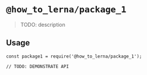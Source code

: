 # `@how_to_lerna/package_1`

> TODO: description

## Usage

```
const package1 = require('@how_to_lerna/package_1');

// TODO: DEMONSTRATE API
```
